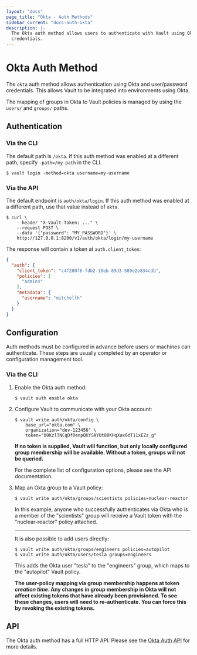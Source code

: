 ```yaml
---
layout: "docs"
page_title: "Okta - Auth Methods"
sidebar_current: "docs-auth-okta"
description: |-
  The Okta auth method allows users to authenticate with Vault using Okta
  credentials.
---
```


# Okta Auth Method

The `okta` auth method allows authentication using Okta and user/password
credentials. This allows Vault to be integrated into environments using Okta.

The mapping of groups in Okta to Vault policies is managed by using the
`users/` and `groups/` paths.

## Authentication

### Via the CLI

The default path is `/okta`. If this auth method was enabled at a different
path, specify `-path=/my-path` in the CLI.

```text
$ vault login -method=okta username=my-username
```

### Via the API

The default endpoint is `auth/okta/login`. If this auth method was enabled
at a different path, use that value instead of `okta`.

```shell
$ curl \
    --header "X-Vault-Token: ..." \
    --request POST \
    --data '{"password": "MY_PASSWORD"}' \
    http://127.0.0.1:8200/v1/auth/okta/login/my-username
```

The response will contain a token at `auth.client_token`:

```json
{
  "auth": {
    "client_token": "c4f280f6-fdb2-18eb-89d3-589e2e834cdb",
    "policies": [
      "admins"
    ],
    "metadata": {
      "username": "mitchellh"
    }
  }
}
```

## Configuration

Auth methods must be configured in advance before users or machines can
authenticate. These steps are usually completed by an operator or configuration
management tool.

### Via the CLI

1. Enable the Okta auth method:

    ```text
    $ vault auth enable okta
    ```

1. Configure Vault to communicate with your Okta account:

    ```text
    $ vault write auth/okta/config \
        base_url="okta.com" \
        organization="dev-123456" \
        token="00KzlTNCqDf0enpQKYSAYUt88KHqXax6dT11xEZz_g"
    ```

    **If no token is supplied, Vault will function, but only locally configured
    group membership will be available. Without a token, groups will not be
    queried.**

    For the complete list of configuration options, please see the API
    documentation.

1. Map an Okta group to a Vault policy:

    ```text
    $ vault write auth/okta/groups/scientists policies=nuclear-reactor
    ```

    In this example, anyone who successfully authenticates via Okta who is a
    member of the "scientists" group will receive a Vault token with the
    "nuclear-reactor" policy attached.

    ---

    It is also possible to add users directly:

    ```text
    $ vault write auth/okta/groups/engineers policies=autopilot
    $ vault write auth/okta/users/tesla groups=engineers
    ```

    This adds the Okta user "tesla" to the "engineers" group, which maps to
    the "autopilot" Vault policy.

      **The user-policy mapping via group membership happens at token _creation
      time_. Any changes in group membership in Okta will not affect existing
      tokens that have already been provisioned. To see these changes, users
      will need to re-authenticate. You can force this by revoking the
      existing tokens.**

## API

The Okta auth method has a full HTTP API. Please see the
[Okta Auth API](/api/auth/okta/index.html) for more details.
